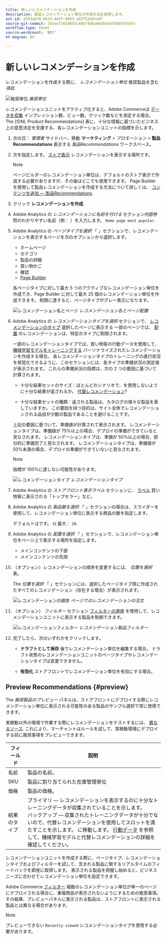 ```yaml
---
title: 新しいレコメンデーションを作成
description: 製品レコメンデーション単位の作成方法を説明します。
exl-id: d393ab78-0523-463f-9b03-ad3f523dce0f
source-git-commit: 2b5ee71618055c48bf4d6a86dbbd4708647b5d7c
workflow-type: tm+mt
source-wordcount: '857'
ht-degree: 0%

---
```


# 新しいレコメンデーションを作成

レコメンデーションを作成する際に、 _レコメンデーション単位_ 推奨製品を含む _項目_.

![推奨単位](assets/unit.png)
_推奨単位_

レコメンデーションユニットをアクティブ化すると、Adobe Commerceは [データを収集](workspace.md) インプレッション数、ビュー数、クリック数などを測定する場合。 The [!DNL Product Recommendations] 表に、十分な情報に基づいたビジネス上の意思決定を支援する、各レコメンデーションユニットの指標を示します。

1. 次の日： _管理者_ サイドバー、移動 **マーケティング** > _プロモーション_ > **製品Recommendations** 表示する _製品Recommendations_ ワークスペース。

1. 次を指定します。 [ストア表示](https://experienceleague.adobe.com/docs/commerce-admin/start/setup/websites-stores-views.html#scope-settings) レコメンデーションを表示する場所です。

   >[!NOTE]
   >
   > ページビルダーのレコメンデーション単位は、デフォルトのストア表示で作成する必要がありますが、その後はどこでも使用できます。 Page Builder を使用して製品レコメンデーションを作成する方法について詳しくは、 [コンテンツを追加 — 製品Recommendations](https://experienceleague.adobe.com/docs/commerce-admin/page-builder/add-content/recommendations.html).

1. クリック **レコメンデーションを作成**.

1. Adobe Analytics の _レコメンデーションに名前を付ける_ セクション内部参照のわかりやすい名前（例： ）を入力します。 `Home page most popular`.

1. Adobe Analytics の _ページタイプを選択_ 「 」セクションで、レコメンデーションを表示するページを次のオプションから選択します。

   - ホームページ
   - カテゴリ
   - 製品の詳細
   - 買い物かご
   - 確認
   - [Page Builder](https://experienceleague.adobe.com/docs/commerce-admin/page-builder/add-content/recommendations.html)

   各ページタイプに対して最大 5 つのアクティブなレコメンデーション単位を作成でき、Page Builder に対して最大 25 個のレコメンデーション単位を作成できます。 制限に達すると、ページタイプがグレー表示になります。

   ![レコメンデーション名とページ](assets/create-recommendation.png)
   _レコメンデーション名とページ配置_

1. Adobe Analytics の _レコメンデーションタイプを選択_ セクションで、 [レコメンデーションのタイプ](type.md) 選択したページに表示する 一部のページでは、 [配置](placement.md) のレコメンデーションは、特定のタイプに制限されます。

   一部のレコメンデーションタイプでは、買い物客の行動データを使用して、 [機械学習モデルをトレーニングする](behavioral-data.md) パーソナライズされたレコメンデーションを作成する場合。 各レコメンデーションタイプのトレーニングの進行状況を視覚化できるように、このセクションには、各タイプの準備状況の測定値が表示されます。 これらの準備状況の指標は、次の 2 つの要因に基づいて計算されます。

   - 十分な結果セットのサイズ：ほとんどのシナリオで、を使用しないように十分な結果が返されるか。 [代替レコメンデーション](behavioral-data.md#backuprecs)?

   - 十分な結果セットの種類：返される製品は、カタログの様々な製品を表していますか。 この要因を持つ目的は、サイト全体でレコメンデーションされる品目が少数の製品であることを避けることです。

   上記の要因に基づいて、準備値が計算されて表示されます。 レコメンデーションタイプは、準備値が 75%以上の場合、デプロイの準備ができていると見なされます。 レコメンデーションタイプは、準備が 50%以上の場合、部分的に準備完了と見なされます。 レコメンデーションタイプは、準備値が 50%未満の場合、デプロイの準備ができていないと見なされます。

   >[!NOTE]
   >
   >指標が 100%に達しない可能性があります。

   ![レコメンデーションタイプ](assets/create-recommendation-select-type.png)
   _レコメンデーションタイプ_

1. Adobe Analytics の _ストアフロント表示ラベル_ セクションに、 [ラベル](placement.md#recommendation-labels) 買い物客に表示される「トップセラー」など。

1. Adobe Analytics の _製品数を選択_ 「 」セクションの場合は、スライダーを使用して、レコメンデーション単位に表示する商品の数を指定します。

   デフォルトはです。 `5`( 最大： `20`.

1. Adobe Analytics の _配置を選択_ 「 」セクションで、レコメンデーション単位をページ上で表示する場所を指定します。

   - メインコンテンツの下部
   - メインコンテンツの先頭

1. （オプション）レコメンデーションの順序を変更するには、 _位置を選択_ 表。

   The _位置を選択_ 「 」セクションには、選択したページタイプ用に作成されたすべてのレコメンデーション（存在する場合）が表示されます。

   ![レコメンデーションの順序](assets/create-recommendation-select-placement.png)
   _ページでのレコメンデーションの注文_

1. （オプション） _フィルター_ セクション [フィルターの適用](filters.md) を使用して、レコメンデーションユニットに表示する製品を制御できます。

   ![レコメンデーションフィルター](assets/create-recommendation-filter-products.png)
   _レコメンデーション製品フィルター_

1. 完了したら、次のいずれかをクリックします。

   - **ドラフトとして保存** 後でレコメンデーション単位を編集する場合。 ドラフト状態のレコメンデーションユニットのページタイプやレコメンデーションタイプは変更できません。

   - **有効化** ストアフロントでレコメンデーション単位を有効にする場合。

## Preview Recommendations {#preview}

The _推奨製品のプレビュー_ パネルは、ストアフロントにデプロイする際にレコメンデーション単位に表示される可能性のある製品のサンプル選択で常に使用できます。

実稼動以外の環境で作業する際にレコメンデーションをテストするには、 [異なるソース](settings.md). これにより、マーチャントはルールを試して、実稼動環境にデプロイする前に推奨事項をプレビューできます。

| フィールド | 説明 |
|---|---|
| 名前 | 製品の名前。 |
| SKU | 製品に割り当てられた在庫管理単位 |
| 価格 | 製品の価格。 |
| 結果のタイプ | プライマリ — レコメンデーションを表示するのに十分なトレーニングデータが収集されていることを示します。<br />バックアップ — 収集されたトレーニングデータが十分でないので、代替レコメンデーションを使用してスロットを満たすことを示します。 に移動します。 [行動データ](behavioral-data.md) を参照して、機械学習モデルと代替レコメンデーションの詳細を確認してください。 |

レコメンデーションユニットを作成する際に、ページタイプ、レコメンデーションタイプおよびフィルターを試して、含まれる製品に関するリアルタイムのフィードバックを即座に取得します。 表示される製品を把握し始めると、ビジネスニーズに合わせてレコメンデーション単位を設定できます。

Adobe Commerce [フィルター](filters.md) 複数のレコメンデーション単位が単一のページにデプロイされる場合に、重複商品が表示されないようにするための推奨事項。 その結果、プレビューパネルに表示される製品は、ストアフロントに表示される製品とは異なる場合があります。

>[!NOTE]
>
> プレビューできない `Recently viewed` レコメンデーションタイプを使用する必要があります。
